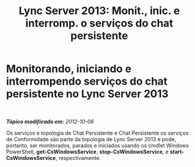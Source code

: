 ﻿---
title: "Lync Server 2013: Monit., inic. e interromp. o serviços do chat persistente"
TOCTitle: Monitorando, iniciando e interrompendo serviços do chat persistente
ms:assetid: 05761d02-e7b5-494e-a58f-f3d213483035
ms:mtpsurl: https://technet.microsoft.com/pt-br/library/Gg398105(v=OCS.15)
ms:contentKeyID: 49305737
ms.date: 05/19/2016
mtps_version: v=OCS.15
ms.translationtype: HT
---

# Monitorando, iniciando e interrompendo serviços do chat persistente no Lync Server 2013

 

_**Tópico modificado em:** 2012-10-06_

Os serviços e topologia de Chat Persistente e Chat Persistente os serviços de Conformidade são parte da topologia de Lync Server 2013 e pode, portanto, ser monitorados, parados e iniciados usando os cmdlet Windows PowerShell, **get-CsWindowsService**, **stop-CsWindowsService**, e **start-CsWindowsService**, respectivamente.

